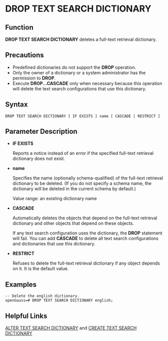 # DROP TEXT SEARCH DICTIONARY<a name="EN-US_TOPIC_0289900800"></a>

## Function<a name="en-us_topic_0283137105_en-us_topic_0237122155_en-us_topic_0059777936_sb9efc89be09141c3b113326dd8c2b35d"></a>

**DROP TEXT SEARCH DICTIONARY**  deletes a full-text retrieval dictionary.

## Precautions<a name="en-us_topic_0283137105_en-us_topic_0237122155_en-us_topic_0059777936_s1cdad938760340bbbbd8251750b59176"></a>

-   Predefined dictionaries do not support the  **DROP**  operation.
-   Only the owner of a dictionary or a system administrator has the permission to  **DROP**.
-   Execute  **DROP...CASCADE**  only when necessary because this operation will delete the text search configurations that use this dictionary.

## Syntax<a name="en-us_topic_0283137105_en-us_topic_0237122155_en-us_topic_0059777936_sf623225ad89841f9a333d738aa22a6ed"></a>

```
DROP TEXT SEARCH DICTIONARY [ IF EXISTS ] name [ CASCADE | RESTRICT ]
```

## Parameter Description<a name="en-us_topic_0283137105_en-us_topic_0237122155_en-us_topic_0059777895_se717dd5fd464489bb0235495c62d3a9e"></a>

-   **IF EXISTS**

    Reports a notice instead of an error if the specified full-text retrieval dictionary does not exist.

-   **name**

    Specifies the name \(optionally schema-qualified\) of the full-text retrieval dictionary to be deleted. \(If you do not specify a schema name, the dictionary will be deleted in the current schema by default.\)

    Value range: an existing dictionary name

-   **CASCADE**

    Automatically deletes the objects that depend on the full-text retrieval dictionary and other objects that depend on these objects.

    If any text search configuration uses the dictionary, the  **DROP**  statement will fail. You can add  **CASCADE**  to delete all text search configurations and dictionaries that use this dictionary.

-   **RESTRICT**

    Refuses to delete the full-text retrieval dictionary if any object depends on it. It is the default value.


## Examples<a name="en-us_topic_0283137105_en-us_topic_0237122155_en-us_topic_0059777895_s7f55076bb56940b7920a431c0c344669"></a>

```
-- Delete the english dictionary.
openGauss=# DROP TEXT SEARCH DICTIONARY english;
```

## Helpful Links<a name="en-us_topic_0283137105_en-us_topic_0237122155_en-us_topic_0059777895_see210f0a4a344c6d8e1bc34d85b3ec05"></a>

[ALTER TEXT SEARCH DICTIONARY](alter-text-search-dictionary.md)  and  [CREATE TEXT SEARCH DICTIONARY](create-text-search-dictionary.md)

